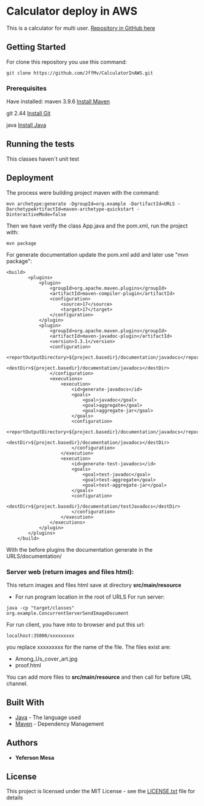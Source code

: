 # Calculator deploy in AWS
This is a calculator for multi user. 
[Repository in GitHub here](https://github.com/JffMv/CalculatorInAWS)

## Getting Started

For clone this repository you use this command:
 ```
 git clone https://github.com/JffMv/CalculatorInAWS.git
 ```

### Prerequisites

Have installed:
maven 3.9.6
[Install Maven](https://maven.apache.org/download.cgi#Installation)


git 2.44
[Install Git](https://git-scm.com/book/en/v2/Getting-Started-Installing-Git)

java
[Install Java](https://www.oracle.com/co/java/technologies/downloads/)


## Running the tests

This classes haven´t unit test

## Deployment

The process were building project maven with the command:

```
mvn archetype:generate -DgroupId=org.example -DartifactId=URLS -DarchetypeArtifactId=maven-archetype-quickstart -DinteractiveMode=false

```

Then we have verify the class App.java and the pom.xml, run the project with:

```
mvn package

```

For generate documentation update the pom.xml add and later use "mvn package":

```
<build>
        <plugins>
            <plugin>
                <groupId>org.apache.maven.plugins</groupId>
                <artifactId>maven-compiler-plugin</artifactId>
                <configuration>
                    <source>17</source>
                    <target>17</target>
                </configuration>
            </plugin>
            <plugin>
                <groupId>org.apache.maven.plugins</groupId>
                <artifactId>maven-javadoc-plugin</artifactId>
                <version>3.3.1</version>
                <configuration>
                    <reportOutputDirectory>${project.basedir}/documentation/javadocs</reportOutputDirectory>
                    <destDir>${project.basedir}/documentation/javadocs</destDir>
                </configuration>
                <executions>
                    <execution>
                        <id>generate-javadocs</id>
                        <goals>
                            <goal>javadoc</goal>
                            <goal>aggregate</goal>
                            <goal>aggregate-jar</goal>
                        </goals>
                        <configuration>
                            <reportOutputDirectory>${project.basedir}/documentation/javadocs</reportOutputDirectory>
                            <destDir>${project.basedir}/documentation/javadocs</destDir>
                        </configuration>
                    </execution>
                    <execution>
                        <id>generate-test-javadocs</id>
                        <goals>
                            <goal>test-javadoc</goal>
                            <goal>test-aggregate</goal>
                            <goal>test-aggregate-jar</goal>
                        </goals>
                        <configuration>
                            <destDir>${project.basedir}/documentation/testJavadocs</destDir>
                        </configuration>
                    </execution>
                </executions>
            </plugin>
        </plugins>
    </build>

```
With the before plugins the documentation generate in the URLS/documentation/

### Server web (return images and files html):
This return images and files html save at directory **src/main/resource**
- For run program location in the root of URLS
  For run server:
```
java -cp "target/classes" org.example.ConcurrentServerSendImageDocument

```
For run client,
you have into to browser and put this url:
```
localhost:35000/xxxxxxxxx
```
you replace xxxxxxxxx for the name of the file. The files exist are:
- Among_Us_cover_art.jpg
- proof.html

You can add more files to **src/main/resource** and then call for before URL channel.



## Built With

* [Java](https://www.java.com/es/) - The language used
* [Maven](https://maven.apache.org/) - Dependency Management



## Authors

* **Yeferson Mesa**

## License

This project is licensed under the MIT License - see the [LICENSE.txt](LICENSE.txt) file for details